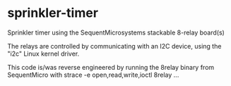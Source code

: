 # sprinkler-timer
Sprinkler timer using the SequentMicrosystems stackable 8-relay board(s)

The relays are controlled by communicating with an I2C device, using the "i2c" Linux kernel driver.

This code is/was reverse engineered by running the 8relay binary from SequentMicro with
strace -e open,read,write,ioctl 8relay ...


